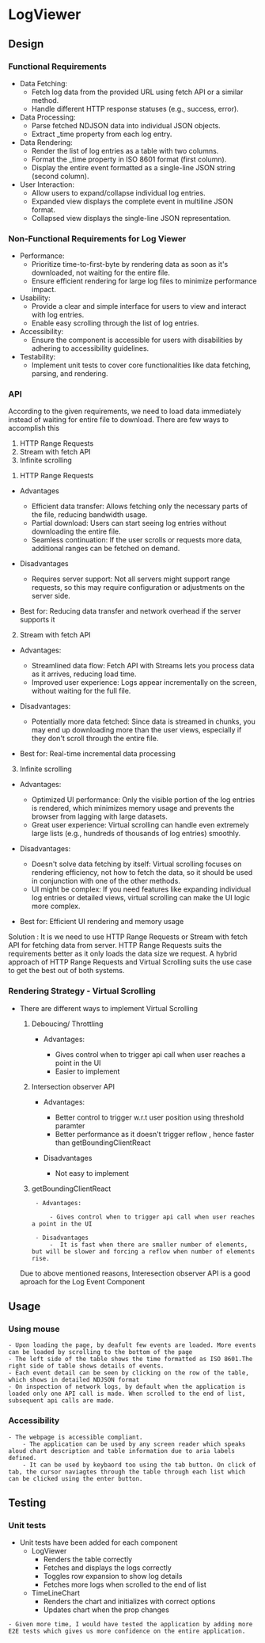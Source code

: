 # LogViewer

## Design

### Functional Requirements

- Data Fetching:
    - Fetch log data from the provided URL using fetch API or a similar method.
    - Handle different HTTP response statuses (e.g., success, error).
- Data Processing:
    - Parse fetched NDJSON data into individual JSON objects.
    - Extract _time property from each log entry.
- Data Rendering:
    - Render the list of log entries as a table with two columns.
    - Format the _time property in ISO 8601 format (first column).
    - Display the entire event formatted as a single-line JSON string (second column).
- User Interaction:
    - Allow users to expand/collapse individual log entries.
    - Expanded view displays the complete event in multiline JSON format.
    - Collapsed view displays the single-line JSON representation.


### Non-Functional Requirements for Log Viewer
- Performance:
    - Prioritize time-to-first-byte by rendering data as soon as it's downloaded, not waiting for the entire file.
    - Ensure efficient rendering for large log files to minimize performance impact.
- Usability:
    - Provide a clear and simple interface for users to view and interact with log entries.
    - Enable easy scrolling through the list of log entries.
- Accessibility:
    - Ensure the component is accessible for users with disabilities by adhering to accessibility guidelines.
- Testability:
    - Implement unit tests to cover core functionalities like data fetching, parsing, and rendering.

### API

According to the given requirements, we need to load data immediately instead of waiting for entire file to download. There are few ways to accomplish this

1. HTTP Range Requests
2. Stream with fetch API
3. Infinite scrolling

1) HTTP Range Requests


- Advantages 
    - Efficient data transfer: Allows fetching only the necessary parts of the file, reducing bandwidth usage.
    - Partial download: Users can start seeing log entries without downloading the entire file.
    - Seamless continuation: If the user scrolls or requests more data, additional ranges can be fetched on demand.
- Disadvantages
    - Requires server support: Not all servers might support range requests, so this may require configuration or adjustments on the server side.

- Best for: Reducing data transfer and network overhead if the server supports it

2) Stream with fetch API

- Advantages:

    - Streamlined data flow: Fetch API with Streams lets you process data as it arrives, reducing load time.
    - Improved user experience: Logs appear incrementally on the screen, without waiting for the full file.

- Disadvantages:

    - Potentially more data fetched: Since data is streamed in chunks, you may end up downloading more than the user views, especially if they don't scroll through the entire file.

- Best for: Real-time incremental data processing

3) Infinite scrolling

- Advantages:

    - Optimized UI performance: Only the visible portion of the log entries is rendered, which minimizes memory usage and prevents the browser from lagging with large datasets.
    - Great user experience: Virtual scrolling can handle even extremely large lists (e.g., hundreds of thousands of log entries) smoothly.

- Disadvantages:

    - Doesn't solve data fetching by itself: Virtual scrolling focuses on rendering efficiency, not how to fetch the data, so it should be used in conjunction with one of the other methods.
    - UI might be complex: If you need features like expanding individual log entries or detailed views, virtual scrolling can make the UI logic more complex.

- Best for: Efficient UI rendering and memory usage

Solution : It is we need to use HTTP Range Requests or Stream with fetch API for fetching data from server. HTTP Range Requests suits the requirements better as it only loads the data size we request. A hybrid approach of HTTP Range Requests and Virtual Scrolling suits the use case to get the best out of both systems. 

### Rendering Strategy - Virtual Scrolling

- There are different ways to implement Virtual Scrolling
    1. Deboucing/ Throttling

        - Advantages:

            - Gives control when to trigger api call when user reaches a point in the UI
            - Easier to implement

    2. Intersection observer API

        - Advantages:

            - Better control to trigger w.r.t user position using threshold paramter
            - Better performance as it doesn't trigger reflow , hence faster than getBoundingClientReact
        
        - Disadvantages
            - Not easy to implement


    3. getBoundingClientReact

            - Advantages:

                - Gives control when to trigger api call when user reaches a point in the UI
            
            - Disadvantages
                -  It is fast when there are smaller number of elements, but will be slower and forcing a reflow when number of elements rise.  
            
    Due to above mentioned reasons, Interesection observer API is a good aproach for the Log Event Component




## Usage

### Using mouse 

    - Upon loading the page, by deafult few events are loaded. More events can be loaded by scrolling to the bottom of the page
    - The left side of the table shows the time formatted as ISO 8601.The right side of table shows details of events.
    - Each event detail can be seen by clicking on the row of the table, which shows in detailed NDJSON format
    - On inspection of network logs, by default when the application is loaded only one API call is made. When scrolled to the end of list, subsequent api calls are made. 

### Accessibility

    - The webpage is accessible compliant. 
        - The application can be used by any screen reader which speaks aloud chart description and table information due to aria labels defined.
        - It can be used by keybaord too using the tab button. On click of tab, the cursor naviagtes through the table through each list which can be clicked using the enter button.



## Testing

### Unit tests
   
   - Unit tests have been added for each component
        - LogViewer
            - Renders the table correctly 
            - Fetches and displays the logs correctly
            - Toggles row expansion to show log details
            - Fetches more logs when scrolled to the end of list
        - TimeLineChart
            - Renders the chart and initializes with correct options
            - Updates chart when the prop changes

    - Given more time, I would have tested the application by adding more E2E tests which gives us more confidence on the entire application.




